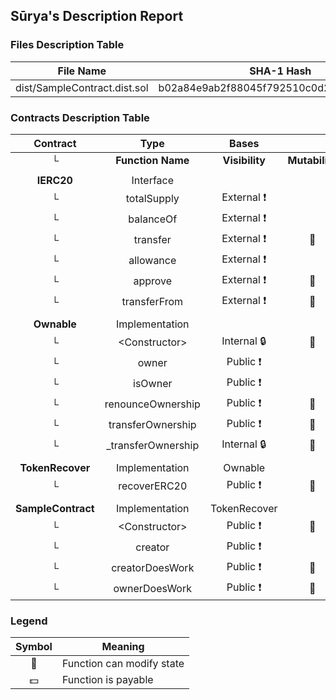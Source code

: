 ## Sūrya's Description Report

### Files Description Table


|  File Name  |  SHA-1 Hash  |
|-------------|--------------|
| dist/SampleContract.dist.sol | b02a84e9ab2f88045f792510c0d2badf0d5a5127 |


### Contracts Description Table


|  Contract  |         Type        |       Bases      |                  |                 |
|:----------:|:-------------------:|:----------------:|:----------------:|:---------------:|
|     └      |  **Function Name**  |  **Visibility**  |  **Mutability**  |  **Modifiers**  |
||||||
| **IERC20** | Interface |  |||
| └ | totalSupply | External ❗️ |   |NO❗️ |
| └ | balanceOf | External ❗️ |   |NO❗️ |
| └ | transfer | External ❗️ | 🛑  |NO❗️ |
| └ | allowance | External ❗️ |   |NO❗️ |
| └ | approve | External ❗️ | 🛑  |NO❗️ |
| └ | transferFrom | External ❗️ | 🛑  |NO❗️ |
||||||
| **Ownable** | Implementation |  |||
| └ | \<Constructor\> | Internal 🔒 | 🛑  | |
| └ | owner | Public ❗️ |   |NO❗️ |
| └ | isOwner | Public ❗️ |   |NO❗️ |
| └ | renounceOwnership | Public ❗️ | 🛑  | onlyOwner |
| └ | transferOwnership | Public ❗️ | 🛑  | onlyOwner |
| └ | _transferOwnership | Internal 🔒 | 🛑  | |
||||||
| **TokenRecover** | Implementation | Ownable |||
| └ | recoverERC20 | Public ❗️ | 🛑  | onlyOwner |
||||||
| **SampleContract** | Implementation | TokenRecover |||
| └ | \<Constructor\> | Public ❗️ | 🛑  | |
| └ | creator | Public ❗️ |   |NO❗️ |
| └ | creatorDoesWork | Public ❗️ | 🛑  | onlyCreator |
| └ | ownerDoesWork | Public ❗️ | 🛑  | onlyOwner |


### Legend

|  Symbol  |  Meaning  |
|:--------:|-----------|
|    🛑    | Function can modify state |
|    💵    | Function is payable |
